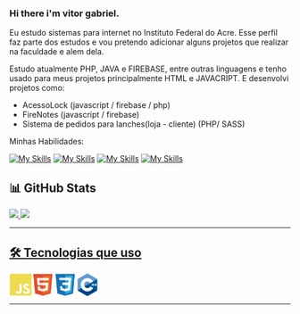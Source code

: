 ### Hi there i'm vitor gabriel.

Eu estudo sistemas para internet no Instituto Federal do Acre.
Esse perfil faz parte dos estudos e vou pretendo adicionar alguns projetos que realizar na faculdade e alem dela. 

Estudo atualmente PHP, JAVA e FIREBASE, entre outras linguagens e tenho usado para meus projetos principalmente HTML e JAVACRIPT.
E desenvolvi projetos como:
- AcessoLock (javascript / firebase / php)
- FireNotes (javascript / firebase)
- Sistema de pedidos para lanches(loja - cliente) (PHP/ SASS)

Minhas Habilidades:

[![My Skills](https://skillicons.dev/icons?i=javascript,html,css&theme=dark)](https://skillicons.dev)
[![My Skills](https://skillicons.dev/icons?i=nodejs,python,php&theme=dark)](https://skillicons.dev)
[![My Skills](https://skillicons.dev/icons?i=firebase,mysql&theme=dark)](https://skillicons.dev)
[![My Skills](https://skillicons.dev/icons?i=godot,blender,unity&theme=dark)](https://skillicons.dev)



<!-- -->

## 📊 GitHub Stats

 <a href="https://github.com/vitor-gblop">
  <img height="180em" src="https://github-readme-stats.vercel.app/api?username=eduhwwh&show_icons=true&theme=tokyonight&include_all_commits=true&count_private=true"/>
  <img height="180em" src="https://github-readme-stats.vercel.app/api/top-langs/?username=eduhwwh&layout=compact&langs_count=16&theme=tokyonight"/>
</div>

---

## 🛠️ Tecnologias que uso

<div style="display: flex; flex-direction: row"><br>
  <img align="center" alt="JavaScript" height="40" width="40" src="https://raw.githubusercontent.com/devicons/devicon/master/icons/javascript/javascript-plain.svg" />
  <img align="center" alt="HTML5" height="40" width="40" src="https://raw.githubusercontent.com/devicons/devicon/master/icons/html5/html5-original.svg" />
  <img align="center" alt="CSS3" height="40" width="40" src="https://raw.githubusercontent.com/devicons/devicon/master/icons/css3/css3-original.svg" />
  <img align="center" alt="C++" height="40" width="40" src="https://raw.githubusercontent.com/devicons/devicon/master/icons/cplusplus/cplusplus-original.svg" />
</div>

---


<!--
## 📫 Onde me encontrar

- ✉️ [Seu Email ou LinkedIn aqui]
- 🌐 [Portfólio ou Site pessoal, se tiver]
- 💬 Me chama pra conversar sobre código, desafios ou projetos!-->
